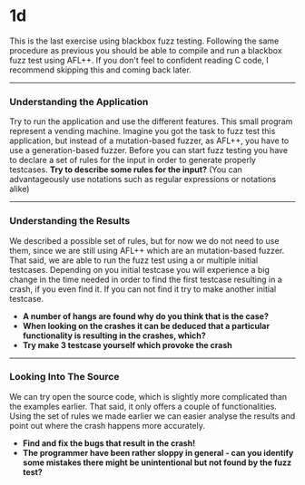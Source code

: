 # 1d
This is the last exercise using blackbox fuzz testing. Following the same procedure as previous you should be able to compile and run a blackbox fuzz test using AFL++. If you don't feel to confident reading C code, I recommend skipping this and coming back later. 

---------------------------------------------------------------

### Understanding the Application
Try to run the application and use the different features. This small program represent a vending machine. Imagine you got the task to fuzz test this application, but instead of a mutation-based fuzzer, as AFL++, you have to use a generation-based fuzzer. Before you can start fuzz testing you have to declare a set of rules for the input in order to generate properly testcases. **Try to describe some rules for the input?** (You can advantageously use notations such as regular expressions or notations alike)

----------------------------------------------------------------

### Understanding the Results
We described a possible set of rules, but for now we do not need to use them, since we are still using AFL++ which are an mutation-based fuzzer. That said, we are able to run the fuzz test using a or multiple initial testcases. Depending on you initial testcase you will experience a big change in the time needed in order to find the first testcase resulting in a crash, if you even find it. If you can not find it try to make another initial testcase.

- **A number of hangs are found why do you think that is the case?**
- **When looking on the crashes it can be deduced that a particular functionality is resulting in the crashes, which?**
- **Try make 3 testcase yourself which provoke the crash**

----------------------------------------------------------------

### Looking Into The Source
We can try open the source code, which is slightly more complicated than the examples earlier. That said, it only offers a couple of functionalities. Using the set of rules we made earlier we can easier analyse the results and point out where the crash happens more accurately.

- **Find and fix the bugs that result in the crash!**
- **The programmer have been rather sloppy in general - can you identify some mistakes there might be unintentional but not found by the fuzz test?**